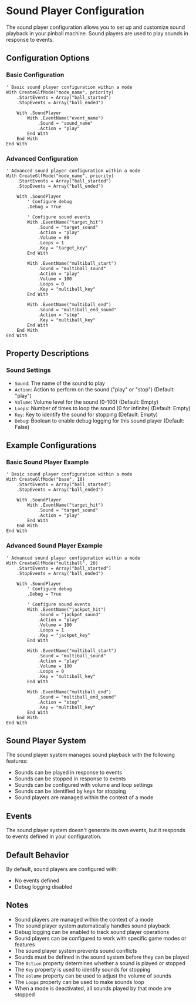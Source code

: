 # Sound Player Configuration

The sound player configuration allows you to set up and customize sound playback in your pinball machine. Sound players are used to play sounds in response to events.

## Configuration Options

### Basic Configuration
```vbscript
' Basic sound player configuration within a mode
With CreateGlfMode("mode_name", priority)
    .StartEvents = Array("ball_started")
    .StopEvents = Array("ball_ended")
    
    With .SoundPlayer
        With .EventName("event_name")
            .Sound = "sound_name"
            .Action = "play"
        End With
    End With
End With
```

### Advanced Configuration
```vbscript
' Advanced sound player configuration within a mode
With CreateGlfMode("mode_name", priority)
    .StartEvents = Array("ball_started")
    .StopEvents = Array("ball_ended")
    
    With .SoundPlayer
        ' Configure debug
        .Debug = True
        
        ' Configure sound events
        With .EventName("target_hit")
            .Sound = "target_sound"
            .Action = "play"
            .Volume = 80
            .Loops = 1
            .Key = "target_key"
        End With
        
        With .EventName("multiball_start")
            .Sound = "multiball_sound"
            .Action = "play"
            .Volume = 100
            .Loops = 0
            .Key = "multiball_key"
        End With
        
        With .EventName("multiball_end")
            .Sound = "multiball_end_sound"
            .Action = "stop"
            .Key = "multiball_key"
        End With
    End With
End With
```

## Property Descriptions

### Sound Settings
- `Sound`: The name of the sound to play
- `Action`: Action to perform on the sound ("play" or "stop") (Default: "play")
- `Volume`: Volume level for the sound (0-100) (Default: Empty)
- `Loops`: Number of times to loop the sound (0 for infinite) (Default: Empty)
- `Key`: Key to identify the sound for stopping (Default: Empty)
- `Debug`: Boolean to enable debug logging for this sound player (Default: False)

## Example Configurations

### Basic Sound Player Example
```vbscript
' Basic sound player configuration within a mode
With CreateGlfMode("base", 10)
    .StartEvents = Array("ball_started")
    .StopEvents = Array("ball_ended")
    
    With .SoundPlayer
        With .EventName("target_hit")
            .Sound = "target_sound"
            .Action = "play"
        End With
    End With
End With
```

### Advanced Sound Player Example
```vbscript
' Advanced sound player configuration within a mode
With CreateGlfMode("multiball", 20)
    .StartEvents = Array("ball_started")
    .StopEvents = Array("ball_ended")
    
    With .SoundPlayer
        ' Configure debug
        .Debug = True
        
        ' Configure sound events
        With .EventName("jackpot_hit")
            .Sound = "jackpot_sound"
            .Action = "play"
            .Volume = 100
            .Loops = 1
            .Key = "jackpot_key"
        End With
        
        With .EventName("multiball_start")
            .Sound = "multiball_sound"
            .Action = "play"
            .Volume = 100
            .Loops = 0
            .Key = "multiball_key"
        End With
        
        With .EventName("multiball_end")
            .Sound = "multiball_end_sound"
            .Action = "stop"
            .Key = "multiball_key"
        End With
    End With
End With
```

## Sound Player System

The sound player system manages sound playback with the following features:

- Sounds can be played in response to events
- Sounds can be stopped in response to events
- Sounds can be configured with volume and loop settings
- Sounds can be identified by keys for stopping
- Sound players are managed within the context of a mode

## Events

The sound player system doesn't generate its own events, but it responds to events defined in your configuration.

## Default Behavior

By default, sound players are configured with:
- No events defined
- Debug logging disabled

## Notes

- Sound players are managed within the context of a mode
- The sound player system automatically handles sound playback
- Debug logging can be enabled to track sound player operations
- Sound players can be configured to work with specific game modes or features
- The sound player system prevents sound conflicts
- Sounds must be defined in the sound system before they can be played
- The `Action` property determines whether a sound is played or stopped
- The `Key` property is used to identify sounds for stopping
- The `Volume` property can be used to adjust the volume of sounds
- The `Loops` property can be used to make sounds loop
- When a mode is deactivated, all sounds played by that mode are stopped 